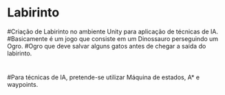# Labirinto
#Criação de Labirinto no ambiente Unity para aplicação de técnicas de IA.
#Basicamente é um jogo que consiste em um Dinossauro perseguindo um Ogro.
#Ogro que deve salvar alguns gatos antes de chegar a saída do labirinto.
#
#Para técnicas de IA, pretende-se utilizar Máquina de estados, A* e waypoints.
